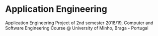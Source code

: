 # Application Engineering
Application Engineering Project of 2nd semester 2018/19, Computer and Software Engineering Course @ University of Minho, Braga - Portugal
